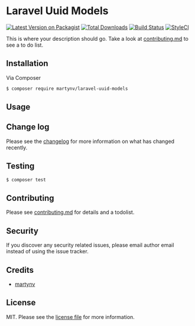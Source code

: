 # Laravel Uuid Models

[![Latest Version on Packagist][ico-version]][link-packagist]
[![Total Downloads][ico-downloads]][link-downloads]
[![Build Status][ico-travis]][link-travis]
[![StyleCI][ico-styleci]][link-styleci]

This is where your description should go. Take a look at [contributing.md](contributing.md) to see a to do list.

## Installation

Via Composer

``` bash
$ composer require martynv/laravel-uuid-models
```

## Usage

## Change log

Please see the [changelog](changelog.md) for more information on what has changed recently.

## Testing

``` bash
$ composer test
```

## Contributing

Please see [contributing.md](contributing.md) for details and a todolist.

## Security

If you discover any security related issues, please email author email instead of using the issue tracker.

## Credits

- [martynv][link-author]

## License

MIT. Please see the [license file](LICENSE) for more information.

[ico-version]: https://img.shields.io/packagist/v/martynv/laravel-uuid-models.svg?style=flat-square
[ico-downloads]: https://img.shields.io/packagist/dt/martynv/laravel-uuid-models.svg?style=flat-square
[ico-travis]: https://img.shields.io/travis/martynv/laravel-uuid-models/master.svg?style=flat-square
[ico-styleci]: https://styleci.io/repos/12345678/shield

[link-packagist]: https://packagist.org/packages/martynv/laravel-uuid-models
[link-downloads]: https://packagist.org/packages/martynv/laravel-uuid-models
[link-travis]: https://travis-ci.org/martynv/laravel-uuid-models
[link-styleci]: https://styleci.io/repos/12345678
[link-author]: https://github.com/martyn-v

